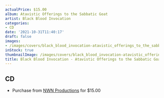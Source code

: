 ```yaml
---
actualPrice: $15.00
album: Atavistic Offerings to the Sabbatic Goat
artist: Black Blood Invocation
categories:
- CD
date: '2021-10-31T11:40:17'
draft: false
images:
- /images/covers/black_blood_invocation-atavistic_offerings_to_the_sabbatic_goat.jpg
inStock: true
thumbnailImage: /images/covers/black_blood_invocation-atavistic_offerings_to_the_sabbatic_goat-thumb.jpg
title: Black Blood Invocation - Atavistic Offerings to the Sabbatic Goat
---
```


## CD
* Purchase from [NWN Productions](http://shop.nwnprod.com/index.php?route=product/product&path=93&product_id=18499&sort=pd.name&order=ASC) for $15.00

